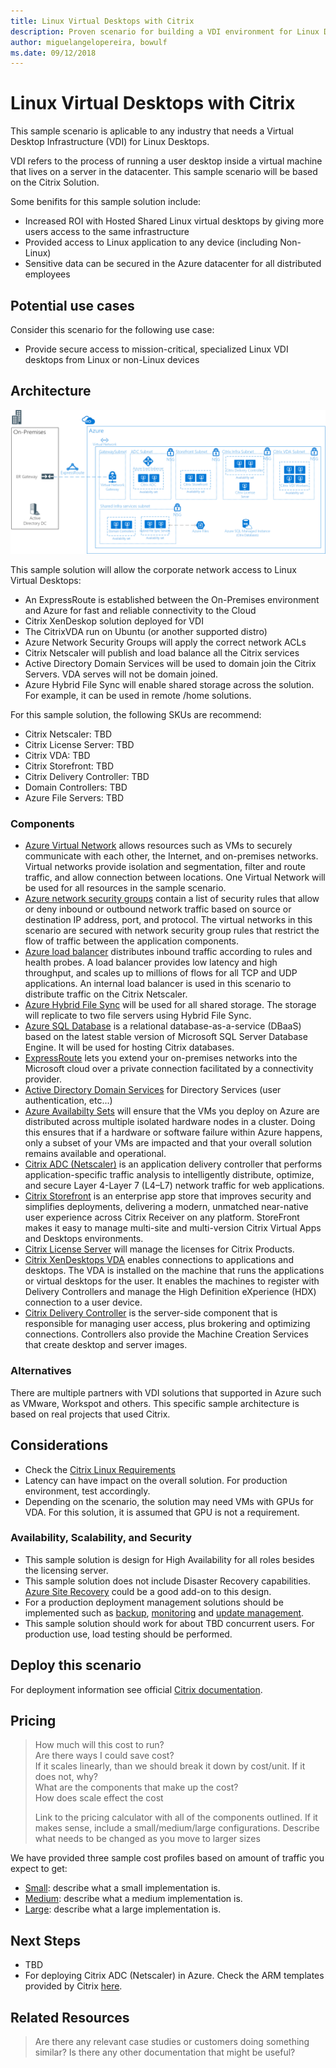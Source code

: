 ```yaml
---
title: Linux Virtual Desktops with Citrix
description: Proven scenario for building a VDI environment for Linux Desktops using Citrix on Azure.
author: miguelangelopereira, bowulf
ms.date: 09/12/2018 
---
```

# Linux Virtual Desktops with Citrix

This sample scenario is aplicable to any industry that needs a Virtual Desktop Infrastructure (VDI) for Linux Desktops.

VDI refers to the process of running a user desktop inside a virtual machine that lives on a server in the datacenter. This sample scenario will be based on the Citrix Solution.

Some benifits for this sample solution include:
- Increased ROI with Hosted Shared Linux virtual desktops by giving more users access to the same infrastructure
- Provided access to Linux application to any device (including Non-Linux)
- Sensitive data can be secured in the Azure datacenter for all distributed employees

## Potential use cases

Consider this scenario for the following use case:
- Provide secure access to mission-critical, specialized Linux VDI desktops from Linux or non-Linux devices

## Architecture

![Diagram](azure-citrix-sample-diagram.png)

This sample solution will allow the corporate network access to Linux Virtual Desktops:
- An ExpressRoute is established between the On-Premises environment and Azure for fast and reliable connectivity to the Cloud
- Citrix XenDeskop solution deployed for VDI
- The CitrixVDA run on Ubuntu (or another supported distro)
- Azure Network Security Groups will apply the correct network ACLs
- Citrix Netscaler will publish and load balance all the Citrix services
- Active Directory Domain Services will be used to domain join the Citrix Servers. VDA serves will not be domain joined.
- Azure Hybrid File Sync will enable shared storage across the solution. For example, it can be used in remote /home solutions.

For this sample solution, the following SKUs are recommend:

- Citrix Netscaler: TBD
- Citrix License Server: TBD
- Citrix VDA: TBD
- Citrix Storefront: TBD
- Citrix Delivery Controller: TBD
- Domain Controllers: TBD
- Azure File Servers: TBD


### Components

* [Azure Virtual Network](/azure/virtual-network/virtual-networks-overview) allows resources such as VMs to securely communicate with each other, the Internet, and on-premises networks. Virtual networks provide isolation and segmentation, filter and route traffic, and allow connection between locations. One Virtual Network will be used  for all resources in the sample scenario.
* [Azure network security groups](/azure/virtual-network/security-overview) contain a list of security rules that allow or deny inbound or outbound network traffic based on source or destination IP address, port, and protocol. The virtual networks in this scenario are secured with network security group rules that restrict the flow of traffic between the application components.
* [Azure load balancer](/azure/application-gateway/overview) distributes inbound traffic according to rules and health probes. A load balancer provides low latency and high throughput, and scales up to millions of flows for all TCP and UDP applications. An internal load balancer is used in this scenario to distribute traffic on the Citrix Netscaler.
* [Azure Hybrid File Sync](https://github.com/MicrosoftDocs/azure-docs/edit/master/articles/storage/files/storage-sync-files-planning.md) will be used for all shared storage. The storage will replicate to two file servers using Hybrid File Sync.
* [Azure SQL Database](https://docs.microsoft.com/en-us/azure/sql-database/) is a relational database-as-a-service (DBaaS) based on the latest stable version of Microsoft SQL Server Database Engine. It will be used for hosting Citrix databases.
* [ExpressRoute](https://docs.microsoft.com/en-us/azure/expressroute/expressroute-introduction) lets you extend your on-premises networks into the Microsoft cloud over a private connection facilitated by a connectivity provider. 
* [Active Directory Domain Services](https://docs.microsoft.com/en-us/windows/desktop/ad/about-active-directory-domain-services) for Directory Services (user authentication, etc...) 
* [Azure Availabilty Sets](https://docs.microsoft.com/en-us/azure/virtual-machines/windows/tutorial-availability-sets) will ensure that the VMs you deploy on Azure are distributed across multiple isolated hardware nodes in a cluster. Doing this ensures that if a hardware or software failure within Azure happens, only a subset of your VMs are impacted and that your overall solution remains available and operational. 
* [Citrix ADC (Netscaler)](https://www.citrix.com/products/citrix-adc/) is an application delivery controller that performs application-specific traffic analysis to intelligently distribute, optimize, and secure Layer 4-Layer 7 (L4–L7) network traffic for web applications. 
* [Citrix Storefront](https://www.citrix.com/products/citrix-virtual-apps-and-desktops/citrix-storefront.html) is an enterprise app store that improves security and simplifies deployments, delivering a modern, unmatched near-native user experience across Citrix Receiver on any platform. StoreFront makes it easy to manage multi-site and multi-version Citrix Virtual Apps and Desktops environments. 
* [Citrix License Server](https://www.citrix.com/buy/licensing/overview.html) will manage the licenses for Citrix Products.
* [Citrix XenDesktops VDA](https://docs.citrix.com/en-us/citrix-virtual-apps-desktops-service.html) enables connections to applications and desktops. The VDA is installed on the machine that runs the applications or virtual desktops for the user. It enables the machines to register with Delivery Controllers and manage the High Definition eXperience (HDX) connection to a user device.
* [Citrix Delivery Controller](https://docs.citrix.com/en-us/xenapp-and-xendesktop/7-15-ltsr/manage-deployment/delivery-controllers.html) is the server-side component that is responsible for managing user access, plus brokering and optimizing connections. Controllers also provide the Machine Creation Services that create desktop and server images.
 

### Alternatives

There are multiple partners with VDI solutions that supported in Azure such as VMware, Workspot and others. This specific sample architecture is based on real projects that used Citrix.

## Considerations

* Check the [Citrix Linux Requirements](https://docs.citrix.com/en-us/linux-virtual-delivery-agent/current-release/system-requirements.html) 
* Latency can have impact on the overall solution. For production environment, test accordingly.
* Depending on the scenario, the solution may need VMs with GPUs for VDA. For this solution, it is assumed that GPU is not a requirement.

### Availability, Scalability, and Security

* This sample solution is design for High Availability for all roles besides the licensing server.
* This sample solution does not include Disaster Recovery capabilities. [Azure Site Recovery](https://docs.microsoft.com/en-us/azure/site-recovery/site-recovery-overview) could be a good add-on to this design.
* For a production deployment management solutions should be implemented such as [backup](https://docs.microsoft.com/en-us/azure/backup/backup-introduction-to-azure-backup), [monitoring](https://docs.microsoft.com/en-us/azure/monitoring-and-diagnostics/monitoring-overview) and [update management](https://docs.microsoft.com/en-us/azure/automation/automation-update-management).
* This sample solution should work for about TBD concurrent users. For production use, load testing should be performed.

## Deploy this scenario

For deployment information see official [Citrix documentation](https://docs.citrix.com/en-us/citrix-virtual-apps-desktops/install-configure.html).

## Pricing

> How much will this cost to run?  
> Are there ways I could save cost?  
> If it scales linearly, than we should break it down by cost/unit.  If it does not, why?  
> What are the components that make up the cost?  
> How does scale effect the cost  
> 
> Link to the pricing calculator with all of the components outlined.  If it makes sense, include a small/medium/large configurations.  Describe what needs to be changed as you move to larger sizes

We have provided three sample cost profiles based on amount of traffic you expect to get:

* [Small][small-pricing]: describe what a small implementation is.
* [Medium][medium-pricing]: describe what a medium implementation is.
* [Large][large-pricing]: describe what a large implementation is.

## Next Steps

- TBD
- For deploying Citrix ADC (Netscaler) in Azure. Check the ARM templates provided by Citrix [here](https://github.com/citrix/netscaler-azure-templates).

## Related Resources

> Are there any relevant case studies or customers doing something similar?
> Is there any other documentation that might be useful?  

<!-- links -->
[small-pricing]: https://azure.com/e/
[medium-pricing]: https://azure.com/e/
[large-pricing]: https://azure.com/e/
[availability]: /azure/architecture/checklist/availability
[resource-groups]: /azure/azure-resource-manager/resource-group-overview
[resiliency]: /azure/architecture/resiliency/
[security]: /azure/security/
[scalability]: /azure/architecture/checklist/scalability
